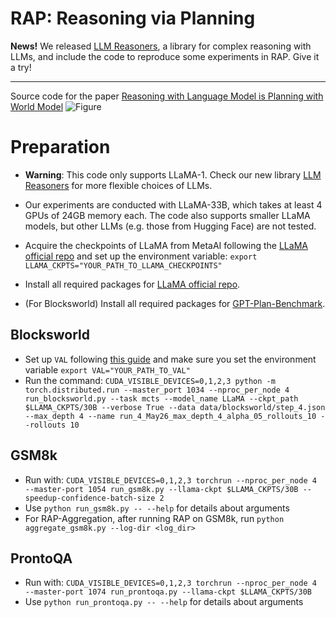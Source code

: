 # RAP: Reasoning via Planning
**News!** We released [LLM Reasoners](https://github.com/Ber666/llm-reasoners), a library for complex reasoning with LLMs, and include the code to reproduce some experiments in RAP. Give it a try!

---
Source code for the paper [Reasoning with Language Model is Planning with World Model](https://arxiv.org/abs/2305.14992)
![Figure](assets/figure_full.png)

# Preparation

- **Warning**: This code only supports LLaMA-1. Check our new library [LLM Reasoners](https://github.com/Ber666/llm-reasoners) for more flexible choices of LLMs.

- Our experiments are conducted with LLaMA-33B, which takes at least 4 GPUs of 24GB memory each. The code also supports smaller LLaMA models, but other LLMs (e.g. those from Hugging Face) are not tested.

- Acquire the checkpoints of LLaMA from MetaAI following the [LLaMA official repo](https://github.com/facebookresearch/llama) and set up the environment variable: ```export LLAMA_CKPTS="YOUR_PATH_TO_LLAMA_CHECKPOINTS"```

- Install all required packages for [LLaMA official repo](https://github.com/facebookresearch/llama).

- (For Blocksworld) Install all required packages for [GPT-Plan-Benchmark](gpt-plan-benchmark/gpt_plan_test/requirements.txt).

## Blocksworld
- Set up `VAL` following [this guide](gpt-plan-benchmark/gpt_plan_test/README.md) and make sure you set the environment variable ```export VAL="YOUR_PATH_TO_VAL"```
- Run the command: ```CUDA_VISIBLE_DEVICES=0,1,2,3 python -m torch.distributed.run --master_port 1034 --nproc_per_node 4 run_blocksworld.py --task mcts --model_name LLaMA --ckpt_path $LLAMA_CKPTS/30B --verbose True --data data/blocksworld/step_4.json --max_depth 4 --name run_4_May26_max_depth_4_alpha_05_rollouts_10 --rollouts 10```

## GSM8k
- Run with: ```CUDA_VISIBLE_DEVICES=0,1,2,3 torchrun --nproc_per_node 4 --master-port 1054 run_gsm8k.py --llama-ckpt $LLAMA_CKPTS/30B --speedup-confidence-batch-size 2```
- Use `python run_gsm8k.py -- --help` for details about arguments
- For RAP-Aggregation, after running RAP on GSM8k, run `python aggregate_gsm8k.py --log-dir <log_dir>`

## ProntoQA
- Run with: ```CUDA_VISIBLE_DEVICES=0,1,2,3 torchrun --nproc_per_node 4 --master-port 1074 run_prontoqa.py --llama-ckpt $LLAMA_CKPTS/30B```
- Use `python run_prontoqa.py -- --help` for details about arguments
